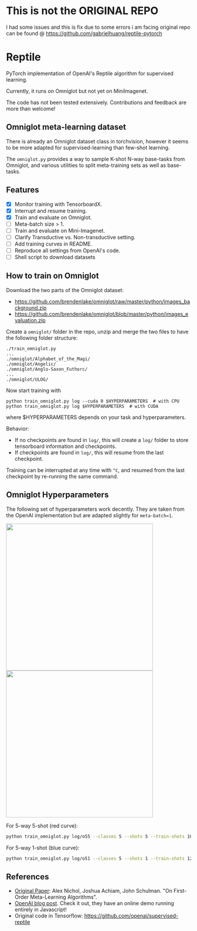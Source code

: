 # This is not the ORIGINAL REPO 
I had some issues and this is fix due to some errors i am facing
original repo can be found @ https://github.com/gabrielhuang/reptile-pytorch


# Reptile

PyTorch implementation of OpenAI's Reptile algorithm for supervised learning.

Currently, it runs on Omniglot but not yet on MiniImagenet.

The code  has not been tested extensively. Contributions and feedback are more than welcome!

## Omniglot meta-learning dataset

There is already an Omniglot dataset class in torchvision, however it seems to be more adapted for supervised-learning
than few-shot learning.

The `omniglot.py` provides a way to sample K-shot N-way base-tasks from Omniglot, 
and various utilities to split meta-training sets as well as base-tasks.

## Features

- [x] Monitor training with TensorboardX.
- [x] Interrupt and resume training. 
- [x] Train and evaluate on Omniglot.
- [ ] Meta-batch size > 1.
- [ ] Train and evaluate on Mini-Imagenet.
- [ ] Clarify Transductive vs. Non-transductive setting.
- [ ] Add training curves in README.
- [ ] Reproduce all settings from OpenAI's code.
- [ ] Shell script to download datasets

## How to train on Omniglot

Download the two parts of the Omniglot dataset:
- https://github.com/brendenlake/omniglot/raw/master/python/images_background.zip
- https://github.com/brendenlake/omniglot/blob/master/python/images_evaluation.zip

Create a `omniglot/` folder in the repo, unzip and merge the two files to have the following folder structure:
```
./train_omniglot.py
...
./omniglot/Alphabet_of_the_Magi/
./omniglot/Angelic/
./omniglot/Anglo-Saxon_Futhorc/
...
./omniglot/ULOG/
```

Now start training with
```
python train_omniglot.py log --cuda 0 $HYPERPARAMETERS  # with CPU
python train_omniglot.py log $HYPERPARAMETERS  # with CUDA
```
where $HYPERPARAMETERS depends on your task and hyperparameters.

Behavior:
- If no checkpoints are found in `log/`, this will create a `log/` folder to store tensorboard information and checkpoints.
- If checkpoints are found in `log/`, this will resume from the last checkpoint.

Training can be interrupted at any time with `^C`, and resumed from the last checkpoint by re-running the same command.

## Omniglot Hyperparameters

The following set of hyperparameters work decently. 
They are taken from the OpenAI implementation but are adapted slightly
for `meta-batch=1`.

<img src="https://github.com/gabrielhuang/reptile-pytorch/raw/master/plots/omniglot_train.png" width="400">
<img src="https://github.com/gabrielhuang/reptile-pytorch/raw/master/plots/omniglot_val.png" width="400">

For 5-way 5-shot (red curve):

```bash
python train_omniglot.py log/o55 --classes 5 --shots 5 --train-shots 10 --meta-iterations 100000 --iterations 5 --test-iterations 50 --batch 10 --meta-lr 0.2 --lr 0.001
```

For 5-way 1-shot (blue curve):

```bash
python train_omniglot.py log/o51 --classes 5 --shots 1 --train-shots 12 --meta-iterations 200000 --iterations 12 --test-iterations 86 --batch 10 --meta-lr 0.33 --lr 0.00044
```




## References

- [Original Paper](https://arxiv.org/abs/1803.02999): Alex Nichol, Joshua Achiam, John Schulman. "On First-Order Meta-Learning Algorithms".
- [OpenAI blog post](https://blog.openai.com/reptile/). 
Check it out, they have an online demo running entirely in Javascript!
- Original code in Tensorflow: https://github.com/openai/supervised-reptile
